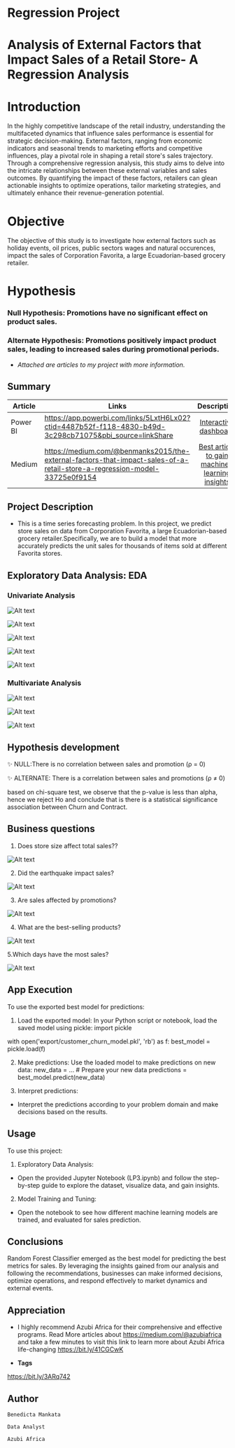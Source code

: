 
# Regression Project

# Analysis of External Factors that Impact Sales of a Retail Store- A Regression Analysis
# Introduction
 In the highly competitive landscape of the retail industry, understanding the multifaceted dynamics that influence sales performance is essential for strategic decision-making. External factors, ranging from economic indicators and seasonal trends to marketing efforts and competitive influences, play a pivotal role in shaping a retail store's sales trajectory. Through a comprehensive regression analysis, this study aims to delve into the intricate relationships between these external variables and sales outcomes. By quantifying the impact of these factors, retailers can glean actionable insights to optimize operations, tailor marketing strategies, and ultimately enhance their revenue-generation potential.

# Objective
 The objective of this study is to investigate how external factors such as holiday events, oil prices, public sectors wages and natural occurences, impact the sales of Corporation Favorita, a large Ecuadorian-based grocery retailer.

# Hypothesis

### Null Hypothesis: Promotions have no significant effect on product sales.

### Alternate Hypothesis:  Promotions positively impact product sales, leading to increased sales during promotional periods.

-  *Attached are articles to my project with more information.*
## Summary
| Article     | Links      | Description |
|-----------|-------------|:-------------:|
|Power BI| https://app.powerbi.com/links/5LxtH6Lx02?ctid=4487b52f-f118-4830-b49d-3c298cb71075&pbi_source=linkShare  |  [Interactive dashboard](/) |
|Medium   |   https://medium.com/@benmanks2015/the-external-factors-that-impact-sales-of-a-retail-store-a-regression-model-33725e0f9154                       |  [ Best article to gain machine-learning insights                        ](/) |

## Project Description

-  This is a time series forecasting problem. In this project, we predict store sales on data from Corporation Favorita, a large Ecuadorian-based grocery retailer.Specifically, we are to build a model that more accurately predicts the unit sales for thousands of items sold at different Favorita stores.

## Exploratory Data Analysis: EDA

### Univariate Analysis

![Alt text](images/oil.png)

![Alt text](images/cities.png)

![Alt text](images/monthlysales.png)

![Alt text](images/monthlysales.png)

![Alt text](images/product.png)

### Multivariate Analysis 

![Alt text](images/salesandtransactions.png)

![Alt text](images/transactionbystores)

![Alt text](images/salesforholiday.png)

## Hypothesis development

✨ NULL:There is no correlation between sales and promotion (ρ = 0)

✨ ALTERNATE: There is a correlation between sales and promotions (ρ ≠ 0)

based on chi-square test, we observe that the p-value is less than alpha, hence we reject Ho and conclude that is there is a statistical significance association between Churn and Contract.

## Business questions
1. Does store size affect total sales?? 

![Alt text](images/cluster.png)

2. Did the earthquake impact sales?

![Alt text](images/earthquake.png)

3. Are sales affected by promotions?

![Alt text](images/promotedandnonpromoted.png)

4. What are the best-selling products?

![Alt text](images/product.png)

5.Which days have the most sales?

![Alt text](images/dayofsalesbyweek.png)



## App Execution

To use the exported best model for predictions:
1. Load the exported model:
In your Python script or notebook, load the saved model using pickle:
import pickle

with open('export/customer_churn_model.pkl', 'rb') as f:
  best_model = pickle.load(f)

2. Make predictions:
Use the loaded model to make predictions on new data:
new_data = ...  # Prepare your new data
predictions = best_model.predict(new_data)

3. Interpret predictions:
- Interpret the predictions according to your problem domain and make decisions based on the results.

## Usage

To use this project:

1. Exploratory Data Analysis:
- Open the provided Jupyter Notebook (LP3.ipynb) and follow the step-by-step guide to explore the dataset, visualize data, and gain insights.

2. Model Training and Tuning:
- Open the notebook to see how different machine learning models are trained,  and evaluated for sales prediction.



## Conclusions 

Random Forest Classifier emerged as the best model for predicting the best metrics for sales. By leveraging the insights gained from our analysis and following the recommendations, businesses can make informed decisions, optimize operations, and respond effectively to market dynamics and external events.



## Appreciation
-   I highly recommend Azubi Africa for their comprehensive and effective programs. Read More articles about https://medium.com/@azubiafrica and take a few minutes to visit this link to learn more about Azubi Africa life-changing https://bit.ly/41CGCwK 

-  **Tags**

https://bit.ly/3ARq742


## Author

`Benedicta Mankata `

`Data Analyst`

`Azubi Africa`